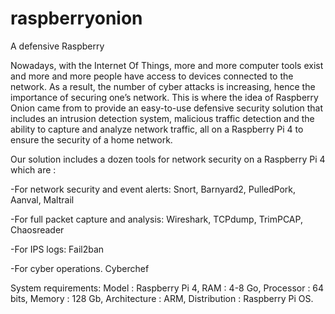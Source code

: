 # raspberryonion
A defensive Raspberry

Nowadays, with the Internet Of Things, more and more computer tools exist and more and more people have access to devices connected to the network. 
As a result, the number of cyber attacks is increasing, hence the importance of securing one’s network. 
This is where the idea of Raspberry Onion came from to provide an easy-to-use defensive security solution that includes an intrusion detection system, 
malicious traffic detection and the ability to capture and analyze network traffic, all on a Raspberry Pi 4 to ensure the security of a home network.

Our solution includes a dozen tools for network security on a Raspberry Pi 4 which are : 

-For network security and event alerts:
Snort, Barnyard2, PulledPork, Aanval, Maltrail

-For full packet capture and analysis:
Wireshark, TCPdump, TrimPCAP, Chaosreader

-For IPS logs:
Fail2ban

-For cyber operations.
Cyberchef

System requirements:
Model : Raspberry Pi 4, 
RAM : 4-8 Go, 
Processor : 64 bits, 
Memory : 128 Gb, 
Architecture : ARM, 
Distribution : Raspberry Pi OS.
